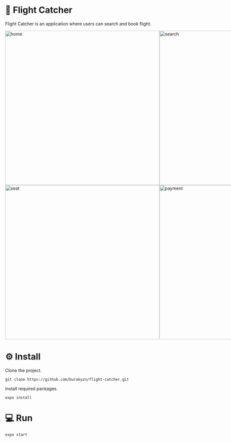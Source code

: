 # 🚀 Flight Catcher

Flight Catcher is an application where users can search and book flight.

<div style="display: flex; justify-content: space-evenly;">
  <img src="https://user-images.githubusercontent.com/44683436/196528239-e6c09666-805b-432d-9842-4c346a073441.gif" height="500px;" alt="home"/>
  <img src="https://user-images.githubusercontent.com/44683436/196535002-b73f314c-ce4e-4d86-82ba-e14da3866ad3.gif" height="500px;" alt="search"/>
  <img src="https://user-images.githubusercontent.com/44683436/196529093-78533961-43b2-47b0-b8f7-441ba11d39e1.gif" height="500px;" alt="search"/>
</div>
<div style="display: flex; justify-content: space-evenly;">
  <img src="https://user-images.githubusercontent.com/44683436/196531286-203b98e6-7b33-40c5-aabe-2469ada9aa85.gif" height="500px;" alt="seat"/>
  <img src="https://user-images.githubusercontent.com/44683436/196533715-79eb0e84-0c9a-4948-bc6f-624e39a7aaed.gif" height="500px;" alt="payment"/>
  <img src="https://user-images.githubusercontent.com/44683436/196534385-857cc0c1-7384-4399-8e00-fde95e96a533.gif" height="500px;" alt="booking"/>
</div>

# ⚙️ Install
Clone the project.
```
git clone https://github.com/burakyzn/flight-catcher.git
```
Install required packages.
```
expo install
```
# 💻 Run
```
expo start
```
